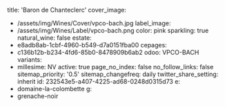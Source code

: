title: 'Baron de Chanteclerc'
cover_image:
  - /assets/img/Wines/Cover/vpco-bach.jpg
label_image:
  - /assets/img/Wines/Label/vpco-bach.png
color: pink
sparkling: true
natural_wine: false
estate:
  - e8adb8ab-1cbf-4960-b549-d7a0151fba00
cepages:
  - c136b12b-b234-4fd6-85b0-8478909b6ab2
odoo: VPCO-BACH
variants:
  -
    millesime: NV
    active: true
page_no_index: false
no_follow_links: false
sitemap_priority: '0.5'
sitemap_changefreq: daily
twitter_share_setting: inherit
id: 232543e5-a407-4225-ad68-0248d0315d73
e:
  - domaine-la-colombette
g:
  - grenache-noir
